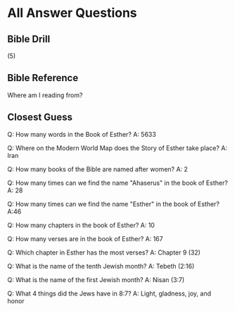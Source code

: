 # All Answer Questions

## Bible Drill

(5)

##  Bible Reference

Where am I reading from?

## Closest Guess

Q: How many words in the Book of Esther?
A: 5633

Q: Where on the Modern World Map does the Story of Esther take place?
A: Iran

Q: How many books of the Bible are named after women?
A: 2

Q: How many times can we find the name "Ahaserus" in the book of Esther?
A: 28

Q: How many times can we find the name "Esther" in the book of Esther?
A:46

Q: How many chapters in the book of Esther?
A: 10

Q: How many verses are in the book of Esther?
A: 167

Q: Which chapter in Esther has the most verses?
A: Chapter 9 (32)

Q: What is the name of the tenth Jewish month?
A: Tebeth (2:16)

Q: What is the name of the first Jewish month?
A: Nisan (3:7)

Q: What 4 things did the Jews have in 8:7?
A: Light, gladness, joy, and honor
